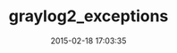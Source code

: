 ---
layout: post
title:  "graylog2_exceptions"
repo:   "Graylog2/graylog2_exceptions"
date:   2015-02-18 17:03:35
gemurl: http://www.graylog2.org/
---